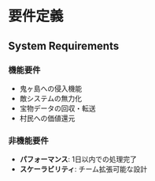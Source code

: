 # 要件定義

## System Requirements

### 機能要件
- 鬼ヶ島への侵入機能
- 敵システムの無力化
- 宝物データの回収・転送
- 村民への価値還元

### 非機能要件
- **パフォーマンス**: 1日以内での処理完了
- **スケーラビリティ**: チーム拡張可能な設計